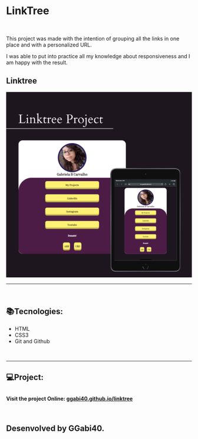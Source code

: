 <h1>LinkTree</h1>

<br>
<p>This project was made with the intention of grouping all the links in one place and with a personalized URL.</p>

<p>I was able to put into practice all my knowledge about responsiveness and I am happy with the result.</p>

<h2>Linktree</h2>
<img src="./assets/preview-img.png" alt="preview image">

<hr>
<br>

<h2>📚Tecnologies:</h2>

<ul>
<li>HTML</li>
<li>CSS3</li>
<li>Git and Github</li>
</ul>

<br>
<hr>
<h2>💻Project:<h2>
<p style="font-size: 14px">Visit the project Online: <a href="https://ggabi40.github.io/linktree">ggabi40.github.io/linktree</a></p>

<br>
<p>Desenvolved by GGabi40.</p>
